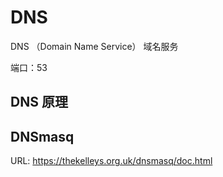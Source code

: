 # DNS

DNS （Domain Name Service） 域名服务

端口：53

## DNS 原理

## DNSmasq

URL: <https://thekelleys.org.uk/dnsmasq/doc.html>
